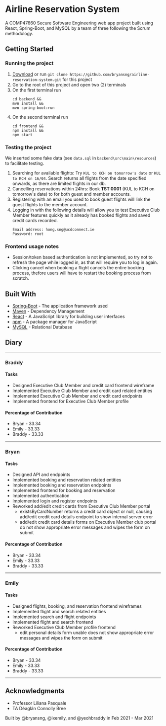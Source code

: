 # Airline Reservation System

A COMP47660 Secure Software Engineering web app project built using React, Spring-Boot, and MySQL by a team of three following the Scrum methodology.

## Getting Started

### Running the project

1. [Download](https://github.com/bryansng/airline-reservation-system) or run `git clone https://github.com/bryansng/airline-reservation-system.git` for this project
2. Go to the root of this project and open two (2) terminals
3. On the first terminal run
   ```
   cd backend &&
   mvn install &&
   mvn spring-boot:run
   ```
4. On the second terminal run
   ```
   cd frontend &&
   npm install &&
   npm start
   ```
### Testing the project

We inserted some fake data (see `data.sql` in `backend\src\main\resources`) to facilitate testing.

1. Searching for available flights: Try `KUL to KCH on tomorrow's date` or `KUL to KCH on 16/04`. Search returns all flights from the date specified onwards, as there are limited flights in our db.
2. Cancelling reservations within 24hrs: Book **TST 0001** (KUL to KCH on tomorrow's date) to for both guest and member accounts.
3. Registering with an email you used to book guest flights will link the guest flights to the member account.
4. Logging in with the following details will allow you to test Executive Club Member features quickly as it already has booked flights and saved credit cards recorded.
   ```
   Email address: hong.sng@ucdconnect.ie
   Password: root
   ```

### Frontend usage notes

- Session/token based authentication is not implemented, so try not to refresh the page while logged in, as that will require you to log in again.
- Clicking cancel when booking a flight cancels the entire booking process, thefore users will have to restart the booking process from scratch.

## Built With

- [Spring-Boot](https://spring.io/projects/spring-boot) - The application framework used
- [Maven](https://maven.apache.org/) - Dependency Management
- [React](https://reactjs.org/) - A JavaScript library for building user interfaces
- [npm](https://www.npmjs.com/) - A package manager for JavaScript
- [MySQL](https://www.mysql.com/) - Relational Database

## Diary

---

### **Braddy**

#### Tasks

- Designed Executive Club Member and credit card frontend wireframe
- Implemented Executive Club Member and credit card related entities
- Implemented Executive Club Member and credit card endpoints
- Implemented frontend for Executive Club Member profile

#### Percentage of Contribution

- Bryan - 33.34
- Emily - 33.33
- Braddy - 33.33

---

### **Bryan**

#### Tasks

- Designed API and endpoints
- Implemented booking and reservation related entities
- Implemented booking and reservation endpoints
- Implemented frontend for booking and reservation
- Implemented authentication
- Implemented login and register endpoints
- Reworked add/edit credit cards from Executive Club Member portal
  - existsByCardNumber returns a credit card object or null, causing add/edit credit card details endpoint to show internal server error
  - add/edit credit card details forms on Executive Member club portal do not show appropriate error messages and wipes the form on submit

#### Percentage of Contribution

- Bryan - 33.34
- Emily - 33.33
- Braddy - 33.33

---

### **Emily**

#### Tasks

- Designed flights, booking, and reservation frontend wireframes
- Implemented flight and search related entities
- Implemented search and flight endpoints
- Implemented flight and search frontend
- Reworked Executive Club Member profile frontend
  - edit personal details form unable does not show appropriate error messages and wipes the form on submit

#### Percentage of Contribution

- Bryan - 33.34
- Emily - 33.33
- Braddy - 33.33

---

## Acknowledgments

- Professor Liliana Pasquale
- TA Déaglán Connolly Bree

Built by @bryansng, @lxemily, and @yeohbraddy in Feb 2021 - Mar 2021
